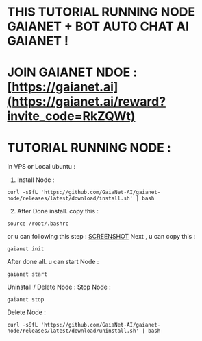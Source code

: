 # THIS TUTORIAL RUNNING NODE GAIANET + BOT AUTO CHAT AI GAIANET !

# JOIN GAIANET NDOE : [https://gaianet.ai](https://gaianet.ai/reward?invite_code=RkZQWt)

# TUTORIAL RUNNING NODE :

In VPS or Local ubuntu :

1. Install Node :

```
curl -sSfL 'https://github.com/GaiaNet-AI/gaianet-node/releases/latest/download/install.sh' | bash
```
2. After Done install. copy this :
```
source /root/.bashrc
```
or u can following this step :
[SCREENSHOT](https://prnt.sc/fBcrgn7pis8q)
Next , u can copy this :
```
gaianet init
```
After done all. u can start Node :
```
gaianet start
```


Uninstall / Delete Node :
Stop Node :
```
gaianet stop
```
Delete Node :
```
curl -sSfL 'https://github.com/GaiaNet-AI/gaianet-node/releases/latest/download/uninstall.sh' | bash
```
